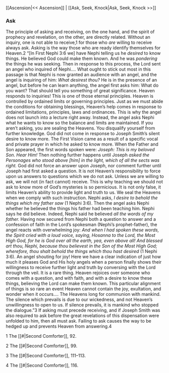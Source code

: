[[Ascension|<< Ascension]]  |  [[Ask, Seek, Knock|Ask, Seek, Knock >>]]

### Ask
The principle of asking and receiving, on the one hand, and the spirit of prophecy and revelation, on the other, are directly related. Without an inquiry, one is not able to receive,1 for those who *are* willing to receive always ask. Asking is the way those who are ready identify themselves for Heaven.2 “[In First Nephi 3:6 we] have Nephi telling us he *desired* to know things. He believed God could make them known. And he was *pondering* the things he was seeking. Then in response to this process, the Lord sent an angel who inquired of Nephi…. What ought to stick out most in this passage is that Nephi is now granted an audience with an angel, and the angel is inquiring of him: *What desirest thou?* He is in the presence of an angel, but before he can learn anything, the angel first asks him: What do you want? That should tell you something of great significance. Heaven responds to inquiries! This is one of those eternal principles. Heaven is controlled by ordained limits or governing principles. Just as we must abide the conditions for obtaining blessings, Heaven’s help comes in response to ordained limitations, principles, laws and ordinances. This is why the angel does not launch into a lecture right away. Instead, the angel asks Nephi what he wants to know so the balance and limits are maintained. If you aren’t asking, you are sealing the Heavens. You disqualify yourself from further knowledge. God did not come in response to Joseph Smith’s silent desire to know more. The First Vision came as a result of a specific vocal and private prayer in which he asked to know more. When the Father and Son appeared, the first words spoken were: *Joseph: This is my beloved Son. Hear Him!* Then nothing further happens until Joseph *asked the Personages who stood above [him] in the light, which of all the sects was right.* God did not force an answer upon Joseph, nor comment further until Joseph had first asked a question. It is not Heaven’s responsibility to force upon us answers to questions which we do not ask. Unless we are willing to ask, we will not (in fact cannot) receive. This is why teaching we should not ask to know more of God’s mysteries is so pernicious. It is not only false, it limits Heaven’s ability to provide light and truth to us. We seal the Heavens when we comply with such instruction. Nephi asks, *I desire to behold the things which my father saw* (1 Nephi 3:6). Then the angel asks Nephi whether he believed the things his father had been teaching him. Nephi says he did believe. Indeed, Nephi said he believed *all the words of my father.* Having now secured from Nephi both a question to answer and a confession of faith in the Lord’s spokesman (Nephi’s prophet-father), the angel reacts with overwhelming joy: *And when I had spoken these words, the Spirit cried with a loud voice, saying, Hosanna to the Lord, the Most High God, for he is God over all the earth, yea, even above all! And blessed art thou, Nephi, because thou believest in the Son of the Most High God; wherefore, thou shalt behold the things which thou hast desired* (1 Nephi 3:6). An angel shouting for joy! Here we have a clear indication of just how much it pleases God and His holy angels when a person finally shows their willingness to receive further light and truth by conversing with the Lord through the veil. It is a rare thing. Heaven rejoices over someone who comes with a question, and with faith, and with a desire to know these things, believing the Lord can make them known. This particular alignment of things is so rare an event Heaven cannot contain the joy, exultation, and wonder when it occurs…. The Heavens long for communion with mankind. The silence which prevails is due to our wickedness, and not Heaven’s unwillingness to open to us. If silence prevails, it is mankind who stopped the dialogue.”3 If asking must precede receiving, and if Joseph Smith was also required to ask before the great revelations of this dispensation were unfolded to him, then all must ask. Failing to ask causes the way to be hedged up and prevents Heaven from answering.4



1 The [[#|Second Comforter]], 92.


2 The [[#|Second Comforter]], 99.


3 The [[#|Second Comforter]], 111–113.


4 The [[#|Second Comforter]], 116.